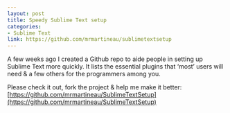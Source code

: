 ```yaml
---
layout: post
title: Speedy Sublime Text setup
categories:
- Sublime Text
link: https://github.com/mrmartineau/sublimetextsetup
---
```


A few weeks ago I created a Github repo to aide people in setting up Sublime Text more quickly. It lists the essential plugins that ‘most’ users will need & a few others for the programmers among you.

Please check it out, fork the project & help me make it better: [https://github.com/mrmartineau/SublimeTextSetup](https://github.com/mrmartineau/SublimeTextSetup)